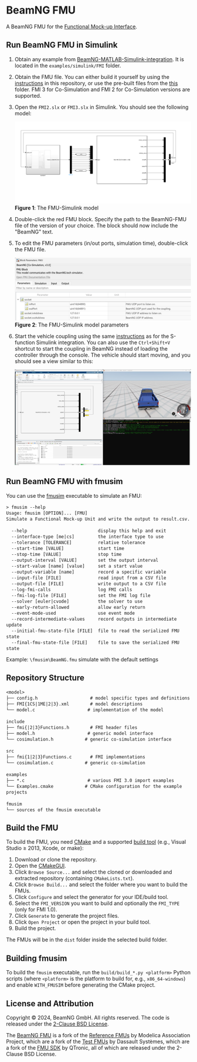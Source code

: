 # BeamNG FMU

A BeamNG FMU for the [Functional Mock-up Interface](https://fmi-standard.org/).

## Run BeamNG FMU in Simulink

1. Obtain any example from [BeamNG-MATLAB-Simulink-integration](https://github.com/BeamNG/BeamNG-MATLAB-Simulink-integration/tree/main/examples/simulink/FMI). It is located in the `examples/simulink/FMI` folder.
2. Obtain the FMU file. You can either build it yourself by using the [instructions](#build-the-fmu) in this repository, or use the pre-built files from the [this](https://github.com/BeamNG/BeamNG-MATLAB-Simulink-integration/tree/main/src/lib) folder. FMI 3 for Co-Simulation and FMI 2 for Co-Simulation versions are supported.
3. Open the `FMI2.slx` or `FMI3.slx` in Simulink. You should see the following model:
  
   ![FMU-Simulink Model](images/FMI.png)
   **Figure 1**: The FMU-Simulink model

4. Double-click the red FMU block. Specify the path to the BeamNG-FMU file of the version of your choice. The block should now include the "BeamNG" text.
5. To edit the FMU parameters (in/out ports, simulation time), double-click the FMU file.

   ![FMU Parameters](images/fmu_parameters.png)
   **Figure 2**: The FMU-Simulink model parameters
    
6. Start the vehicle coupling using the same [instructions](https://github.com/BeamNG/BeamNG-MATLAB-Simulink-integration?tab=readme-ov-file#instructions) as for the S-function Simulink integration. You can also use the `Ctrl+Shift+V` shortcut to start the coupling in BeamNG instead of loading the controller through the console. The vehicle should start moving, and you should see a view similar to this:

   ![fmu-simulink-running](images/fmu_simulink_running.jpg)

## Run BeamNG FMU with fmusim

You can use the [fmusim](fmusim) executable to simulate an FMU:

```commandline
> fmusim --help
Usage: fmusim [OPTION]... [FMU]
Simulate a Functional Mock-up Unit and write the output to result.csv.

  --help                           display this help and exit
  --interface-type [me|cs]         the interface type to use
  --tolerance [TOLERANCE]          relative tolerance
  --start-time [VALUE]             start time
  --stop-time [VALUE]              stop time
  --output-interval [VALUE]        set the output interval
  --start-value [name] [value]     set a start value
  --output-variable [name]         record a specific variable
  --input-file [FILE]              read input from a CSV file
  --output-file [FILE]             write output to a CSV file
  --log-fmi-calls                  log FMI calls
  --fmi-log-file [FILE]            set the FMI log file
  --solver [euler|cvode]           the solver to use
  --early-return-allowed           allow early return
  --event-mode-used                use event mode
  --record-intermediate-values     record outputs in intermediate update
  --initial-fmu-state-file [FILE]  file to read the serialized FMU state
  --final-fmu-state-file [FILE]    file to save the serialized FMU state
```

Example:
  ```\fmusim\BeamNG.fmu```  simulate with the default settings

## Repository Structure

```
<model>
├── config.h                    # model specific types and definitions
├── FMI{1CS|1ME|2|3}.xml        # model descriptions
└── model.c                    # implementation of the model

include
├── fmi{|2|3}Functions.h        # FMI header files
├── model.h                    # generic model interface
└── cosimulation.h            # generic co-simulation interface

src
├── fmi{1|2|3}Functions.c       # FMI implementations
└── cosimulation.c            # generic co-simulation

examples
├── *.c                        # various FMI 3.0 import examples
└── Examples.cmake            # CMake configuration for the example projects

fmusim
└── sources of the fmusim executable
```

## Build the FMU

To build the FMU, you need [CMake](https://cmake.org/) and a supported [build tool](https://cmake.org/cmake/help/latest/manual/cmake-generators.7.html) (e.g., Visual Studio ≥ 2013, Xcode, or make):

1. Download or clone the repository.
2. Open the [CMakeGUI](https://cmake.org/runningcmake/).
3. Click `Browse Source...` and select the cloned or downloaded and extracted repository (containing `CMakeLists.txt`).
4. Click `Browse Build...` and select the folder where you want to build the FMUs.
5. Click `Configure` and select the generator for your IDE/build tool.
6. Select the `FMI_VERSION` you want to build and optionally the `FMI_TYPE` (only for FMI 1.0).
7. Click `Generate` to generate the project files.
8. Click `Open Project` or open the project in your build tool.
9. Build the project.

The FMUs will be in the `dist` folder inside the selected build folder.

## Building fmusim

To build the `fmusim` executable, run the `build/build_*.py <platform>` Python scripts (where `<platform>` is the platform to build for, e.g., `x86_64-windows`) and enable `WITH_FMUSIM` before generating the CMake project.


## License and Attribution

Copyright &copy; 2024, BeamNG GmbH.
All rights reserved.
The code is released under the [2-Clause BSD License](LICENSE.txt).

The [BeamNG FMU](https://github.com/beamng/beamng-fmu) is a fork of the [Reference FMUs](https://github.com/modelica/Reference-FMUs) by Modelica Association Project, which are a fork of the [Test FMUs](https://github.com/CATIA-Systems/Test-FMUs) by Dassault Syst&egrave;mes, which are a fork of the [FMU SDK](https://github.com/qtronic/fmusdk) by QTronic, all of which are released under the 2-Clause BSD License.
